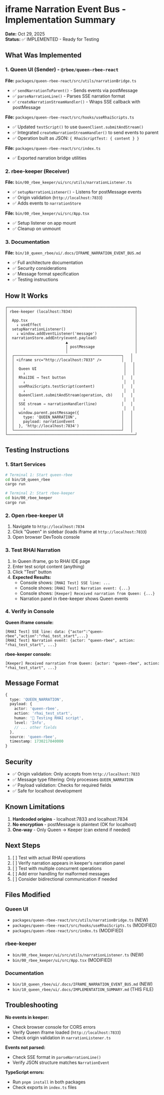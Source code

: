 # iframe Narration Event Bus - Implementation Summary

**Date:** Oct 29, 2025  
**Status:** ✅ IMPLEMENTED - Ready for Testing

## What Was Implemented

### 1. Queen UI (Sender) - `@rbee/queen-rbee-react`

**File:** `packages/queen-rbee-react/src/utils/narrationBridge.ts`
- ✅ `sendNarrationToParent()` - Sends events via postMessage
- ✅ `parseNarrationLine()` - Parses SSE narration format
- ✅ `createNarrationStreamHandler()` - Wraps SSE callback with postMessage

**File:** `packages/queen-rbee-react/src/hooks/useRhaiScripts.ts`
- ✅ Updated `testScript()` to use `QueenClient.submitAndStream()`
- ✅ Integrated `createNarrationStreamHandler()` to send events to parent
- ✅ Operation built as JSON: `{ RhaiScriptTest: { content } }`

**File:** `packages/queen-rbee-react/src/index.ts`
- ✅ Exported narration bridge utilities

### 2. rbee-keeper (Receiver)

**File:** `bin/00_rbee_keeper/ui/src/utils/narrationListener.ts`
- ✅ `setupNarrationListener()` - Listens for postMessage events
- ✅ Origin validation (`http://localhost:7833`)
- ✅ Adds events to `narrationStore`

**File:** `bin/00_rbee_keeper/ui/src/App.tsx`
- ✅ Setup listener on app mount
- ✅ Cleanup on unmount

### 3. Documentation

**File:** `bin/10_queen_rbee/ui/.docs/IFRAME_NARRATION_EVENT_BUS.md`
- ✅ Full architecture documentation
- ✅ Security considerations
- ✅ Message format specification
- ✅ Testing instructions

## How It Works

```
┌─────────────────────────────────────────────────────────┐
│ rbee-keeper (localhost:7834)                            │
│                                                         │
│  App.tsx                                                │
│    ↓ useEffect                                          │
│  setupNarrationListener()                               │
│    ↓ window.addEventListener('message')                 │
│  narrationStore.addEntry(event.payload)                 │
│                          ▲                              │
│                          │ postMessage                  │
│                          │                              │
│  ┌────────────────────────────────────────────────┐   │
│  │ <iframe src="http://localhost:7833" />         │   │
│  │                                                 │   │
│  │  Queen UI                                       │   │
│  │    ↓                                            │   │
│  │  RhaiIDE → Test button                         │   │
│  │    ↓                                            │   │
│  │  useRhaiScripts.testScript(content)            │   │
│  │    ↓                                            │   │
│  │  QueenClient.submitAndStream(operation, cb)    │   │
│  │    ↓                                            │   │
│  │  SSE stream → narrationHandler(line)           │   │
│  │    ↓                                            │   │
│  │  window.parent.postMessage({                   │   │
│  │    type: 'QUEEN_NARRATION',                    │   │
│  │    payload: narrationEvent                     │   │
│  │  }, 'http://localhost:7834')                   │   │
│  └────────────────────────────────────────────────┘   │
└─────────────────────────────────────────────────────────┘
```

## Testing Instructions

### 1. Start Services

```bash
# Terminal 1: Start queen-rbee
cd bin/10_queen_rbee
cargo run

# Terminal 2: Start rbee-keeper
cd bin/00_rbee_keeper
cargo run
```

### 2. Open rbee-keeper UI

1. Navigate to `http://localhost:7834`
2. Click "Queen" in sidebar (loads iframe at `http://localhost:7833`)
3. Open browser DevTools console

### 3. Test RHAI Narration

1. In Queen iframe, go to RHAI IDE page
2. Enter test script content (anything)
3. Click "Test" button
4. **Expected Results:**
   - Console shows: `[RHAI Test] SSE line: ...`
   - Console shows: `[RHAI Test] Narration event: {...}`
   - Console shows: `[Keeper] Received narration from Queen: {...}`
   - Narration panel in rbee-keeper shows Queen events

### 4. Verify in Console

**Queen iframe console:**
```
[RHAI Test] SSE line: data: {"actor":"queen-rbee","action":"rhai_test_start",...}
[RHAI Test] Narration event: {actor: "queen-rbee", action: "rhai_test_start", ...}
```

**rbee-keeper console:**
```
[Keeper] Received narration from Queen: {actor: "queen-rbee", action: "rhai_test_start", ...}
```

## Message Format

```typescript
{
  type: 'QUEEN_NARRATION',
  payload: {
    actor: 'queen-rbee',
    action: 'rhai_test_start',
    human: '🧪 Testing RHAI script',
    level: 'Info',
    // ... other fields
  },
  source: 'queen-rbee',
  timestamp: 1730217840000
}
```

## Security

- ✅ Origin validation: Only accepts from `http://localhost:7833`
- ✅ Message type filtering: Only processes `QUEEN_NARRATION`
- ✅ Payload validation: Checks for required fields
- ✅ Safe for localhost development

## Known Limitations

1. **Hardcoded origins** - localhost:7833 and localhost:7834
2. **No encryption** - postMessage is plaintext (OK for localhost)
3. **One-way** - Only Queen → Keeper (can extend if needed)

## Next Steps

1. [ ] Test with actual RHAI operations
2. [ ] Verify narration appears in keeper's narration panel
3. [ ] Test with multiple concurrent operations
4. [ ] Add error handling for malformed messages
5. [ ] Consider bidirectional communication if needed

## Files Modified

### Queen UI
- `packages/queen-rbee-react/src/utils/narrationBridge.ts` (NEW)
- `packages/queen-rbee-react/src/hooks/useRhaiScripts.ts` (MODIFIED)
- `packages/queen-rbee-react/src/index.ts` (MODIFIED)

### rbee-keeper
- `bin/00_rbee_keeper/ui/src/utils/narrationListener.ts` (NEW)
- `bin/00_rbee_keeper/ui/src/App.tsx` (MODIFIED)

### Documentation
- `bin/10_queen_rbee/ui/.docs/IFRAME_NARRATION_EVENT_BUS.md` (NEW)
- `bin/10_queen_rbee/ui/.docs/IMPLEMENTATION_SUMMARY.md` (THIS FILE)

## Troubleshooting

**No events in keeper:**
- Check browser console for CORS errors
- Verify Queen iframe loaded (`http://localhost:7833`)
- Check origin validation in `narrationListener.ts`

**Events not parsed:**
- Check SSE format in `parseNarrationLine()`
- Verify JSON structure matches `NarrationEvent`

**TypeScript errors:**
- Run `pnpm install` in both packages
- Check exports in `index.ts` files
